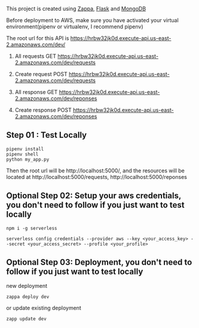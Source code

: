 This project is created using [Zappa](https://github.com/Miserlou/Zappa), [Flask](http://flask.pocoo.org/) and [MongoDB](https://www.mongodb.com/)

Before deployment to AWS, make sure you have activated your virtual environment(pipenv or virtualenv, I recommend pipenv)

The root url for this API is https://hrbw32jk0d.execute-api.us-east-2.amazonaws.com/dev/
1. All requests
GET https://hrbw32jk0d.execute-api.us-east-2.amazonaws.com/dev/requests

2. Create request
POST https://hrbw32jk0d.execute-api.us-east-2.amazonaws.com/dev/requests

3. All response
GET https://hrbw32jk0d.execute-api.us-east-2.amazonaws.com/dev/reponses

4. Create response
POST https://hrbw32jk0d.execute-api.us-east-2.amazonaws.com/dev/reponses



## Step 01 : Test Locally
```
pipenv install
pipenv shell
python my_app.py
```
Then the root url will be http://localhost:5000/, and the resources will be located at http://localhost:5000/requests, http://localhost:5000/reponses

## Optional Step 02: Setup your aws credentials, you don't need to follow if you just want to test locally
```
npm i -g serverless

serverless config credentials --provider aws --key <your_access_key> --secret <your_access_secret> --profile <your_profile>
```

## Optional Step 03: Deployment, you don't need to follow if you just want to test locally
new deployment
```
zappa deploy dev 
```

or update existing deployment
```
zapp update dev
```